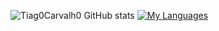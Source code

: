 
![Tiag0Carvalh0 GitHub stats](https://github-readme-stats.vercel.app/api?username=Tiag0Carvalh0&show_icons=true&theme=radical)
[![My Languages](https://github-readme-stats.vercel.app/api/top-langs/?username=Tiag0Carvalh0&layout=compact)](https://github.com/anuraghazra/github-readme-stats)


